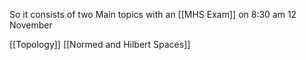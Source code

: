 So it consists of two Main topics with an [[MHS Exam]] on 8:30 am 12 November





[[Topology]]
[[Normed and Hilbert Spaces]]
